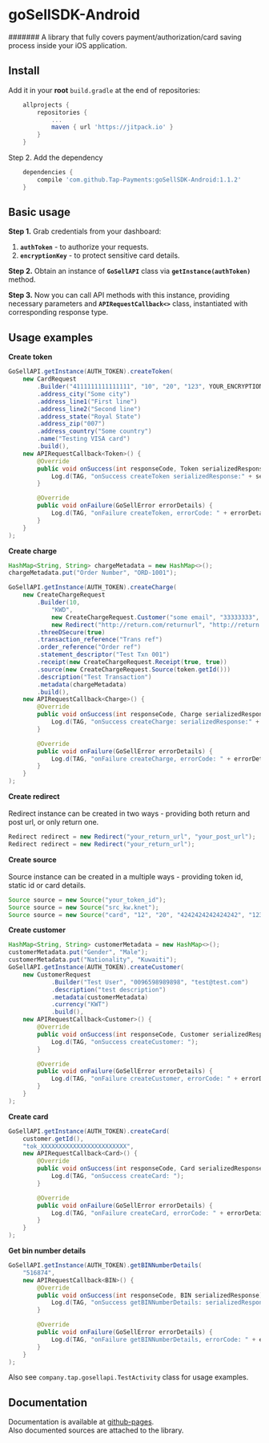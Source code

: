 # goSellSDK-Android

####### A library that fully covers payment/authorization/card saving process inside your iOS application.

Install
--------
Add it in your **root** `build.gradle` at the end of repositories:
```groovy
	allprojects {
		repositories {
			...
			maven { url 'https://jitpack.io' }
		}
	}
```
Step 2. Add the dependency
```groovy
	dependencies {
        compile 'com.github.Tap-Payments:goSellSDK-Android:1.1.2'
	}
```

Basic usage
-------------
**Step 1.** Grab credentials from your dashboard:<br>
1. **`authToken`** - to authorize your requests.
2. **`encryptionKey`** - to protect sensitive card details.

**Step 2.** Obtain an instance of **`GoSellAPI`** class via **`getInstance(authToken)`** method.

**Step 3.** Now you can call API methods with this instance, providing necessary parameters and **`APIRequestCallback<>`** class, instantiated with corresponding response type.

Usage examples
-------------
**Create token**

```java
GoSellAPI.getInstance(AUTH_TOKEN).createToken(
    new CardRequest
        .Builder("4111111111111111", "10", "20", "123", YOUR_ENCRYPTION_KEY)
        .address_city("Some city")
        .address_line1("First line")
        .address_line2("Second line")
        .address_state("Royal State")
        .address_zip("007")
        .address_country("Some country")
        .name("Testing VISA card")
        .build(),
    new APIRequestCallback<Token>() {
        @Override
        public void onSuccess(int responseCode, Token serializedResponse) {
            Log.d(TAG, "onSuccess createToken serializedResponse:" + serializedResponse);
        }

        @Override
        public void onFailure(GoSellError errorDetails) {
            Log.d(TAG, "onFailure createToken, errorCode: " + errorDetails.getErrorCode() + ", errorBody: " + errorDetails.getErrorBody() + ", throwable: " + errorDetails.getThrowable());
        }
    }
);
```


**Create charge**

```java
HashMap<String, String> chargeMetadata = new HashMap<>();
chargeMetadata.put("Order Number", "ORD-1001");

GoSellAPI.getInstance(AUTH_TOKEN).createCharge(
    new CreateChargeRequest
        .Builder(10, 
            "KWD", 
            new CreateChargeRequest.Customer("some email", "33333333", "first name"),
            new Redirect("http://return.com/returnurl", "http://return.com/posturl"))
        .threeDSecure(true)
        .transaction_reference("Trans ref")
        .order_reference("Order ref")
        .statement_descriptor("Test Txn 001")
        .receipt(new CreateChargeRequest.Receipt(true, true))
        .source(new CreateChargeRequest.Source(token.getId()))
        .description("Test Transaction")
        .metadata(chargeMetadata)
        .build(),
    new APIRequestCallback<Charge>() {
        @Override
        public void onSuccess(int responseCode, Charge serializedResponse) {
            Log.d(TAG, "onSuccess createCharge: serializedResponse:" + serializedResponse);
        }

        @Override
        public void onFailure(GoSellError errorDetails) {
            Log.d(TAG, "onFailure createCharge, errorCode: " + errorDetails.getErrorCode() + ", errorBody: " + errorDetails.getErrorBody() + ", throwable: " + errorDetails.getThrowable());
        }
    }
);
```

**Create redirect**<br><br>
Redirect instance can be created in two ways - providing both return and post url, or only return one.
   
```java
Redirect redirect = new Redirect("your_return_url", "your_post_url");
Redirect redirect = new Redirect("your_return_url");
```

**Create source**<br><br>
Source instance can be created in a multiple ways - providing token id, static id or card details.
   
```java
Source source = new Source("your_token_id");
Source source = new Source("src_kw.knet");
Source source = new Source("card", "12", "20", "4242424242424242", "123");
```

**Create customer**

```java
HashMap<String, String> customerMetadata = new HashMap<>();
customerMetadata.put("Gender", "Male");
customerMetadata.put("Nationality", "Kuwaiti");
GoSellAPI.getInstance(AUTH_TOKEN).createCustomer(
    new CustomerRequest
            .Builder("Test User", "0096598989898", "test@test.com")
            .description("test description")
            .metadata(customerMetadata)
            .currency("KWT")
            .build(),
    new APIRequestCallback<Customer>() {
        @Override
        public void onSuccess(int responseCode, Customer serializedResponse) {
            Log.d(TAG, "onSuccess createCustomer: ");
        }

        @Override
        public void onFailure(GoSellError errorDetails) {
            Log.d(TAG, "onFailure createCustomer, errorCode: " + errorDetails.getErrorCode() + ", errorBody: " + errorDetails.getErrorBody() + ", throwable: " + errorDetails.getThrowable());
        }
    }
);
```

**Create card**

```java
GoSellAPI.getInstance(AUTH_TOKEN).createCard(
    customer.getId(),
    "tok_XXXXXXXXXXXXXXXXXXXXXXXX",
    new APIRequestCallback<Card>() {
        @Override
        public void onSuccess(int responseCode, Card serializedResponse) {
            Log.d(TAG, "onSuccess createCard: ");
        }

        @Override
        public void onFailure(GoSellError errorDetails) {
            Log.d(TAG, "onFailure createCard, errorCode: " + errorDetails.getErrorCode() + ", errorBody: " + errorDetails.getErrorBody() + ", throwable: " + errorDetails.getThrowable());
        }
    }
);
```

**Get bin number details**

```java
GoSellAPI.getInstance(AUTH_TOKEN).getBINNumberDetails(
    "516874",
    new APIRequestCallback<BIN>() {
        @Override
        public void onSuccess(int responseCode, BIN serializedResponse) {
            Log.d(TAG, "onSuccess getBINNumberDetails: serializedResponse:" + serializedResponse);
        }

        @Override
        public void onFailure(GoSellError errorDetails) {
            Log.d(TAG, "onFailure getBINNumberDetails, errorCode: " + errorDetails.getErrorCode() + ", errorBody: " + errorDetails.getErrorBody() + ", throwable: " + errorDetails.getThrowable());
        }
    }
);
```

Also see `company.tap.gosellapi.TestActivity` class for usage examples.

Documentation
-------------
Documentation is available at [github-pages][2].<br>
Also documented sources are attached to the library.

[2]:https://tap-payments.github.io/goSellSDK-Android/

[1]:https://www.tap.company/developers/
